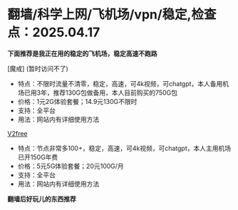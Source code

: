 # 翻墙/科学上网/飞机场/vpn/稳定,检查点：2025.04.17
**下面推荐是我正在用的稳定的飞机场，稳定高速不跑路**

 [魔戒] (暂时访问不了)
* 特点：不限时流量不清零，稳定，高速，可4k视频，可chatgpt，本人备用机场已用3年，推荐130G包做备用，本人目前购买的750G包
* 价格：1元2G体验套餐；14.9元130G不限时
* 支持：全平台 
* 用法：网站内有详细使用方法


 [V2free](https://w1.v2free.cc/auth/register?code=QKu7#tt) 
* 特点：节点非常多100+，稳定，高速，可4k视频，可chatgpt，本人主用机场已开150G年费
* 价格：5元5G体验套餐；20元100G/月
* 支持：全平台 
* 用法：网站内有详细使用方法

**翻墙后好玩儿的东西推荐**
 
 
